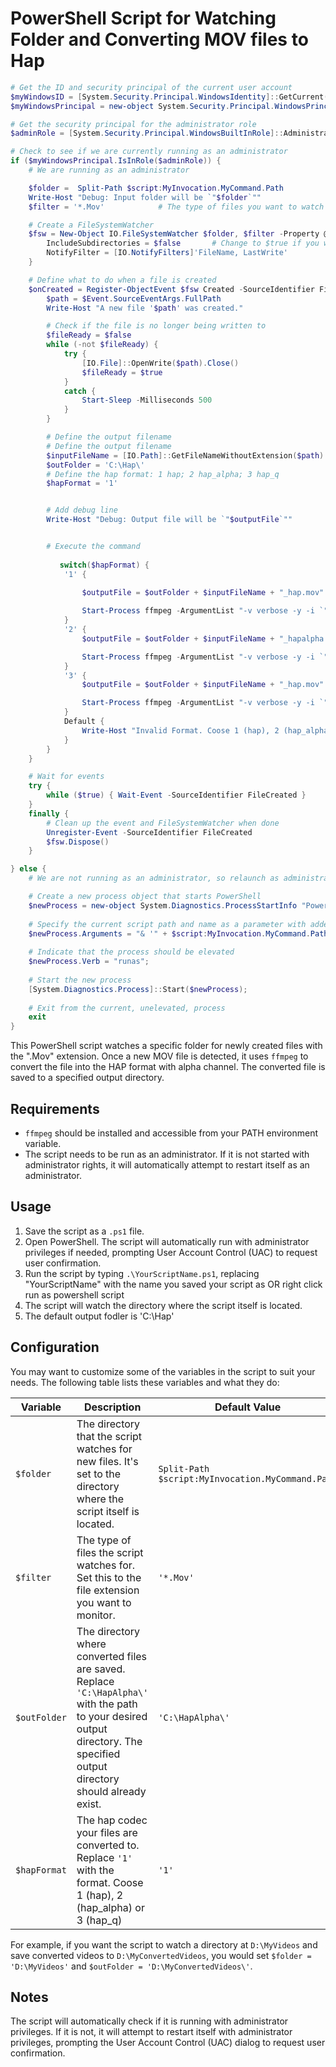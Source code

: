 
# PowerShell Script for Watching Folder and Converting MOV files to Hap
```Powershell
# Get the ID and security principal of the current user account
$myWindowsID = [System.Security.Principal.WindowsIdentity]::GetCurrent()
$myWindowsPrincipal = new-object System.Security.Principal.WindowsPrincipal($myWindowsID)

# Get the security principal for the administrator role
$adminRole = [System.Security.Principal.WindowsBuiltInRole]::Administrator

# Check to see if we are currently running as an administrator
if ($myWindowsPrincipal.IsInRole($adminRole)) {
    # We are running as an administrator

	$folder =  Split-Path $script:MyInvocation.MyCommand.Path
	Write-Host "Debug: Input folder will be `"$folder`""
	$filter = '*.Mov'            # The type of files you want to watch

    # Create a FileSystemWatcher
    $fsw = New-Object IO.FileSystemWatcher $folder, $filter -Property @{
        IncludeSubdirectories = $false       # Change to $true if you want to watch subdirectories too
        NotifyFilter = [IO.NotifyFilters]'FileName, LastWrite'
    }

    # Define what to do when a file is created
    $onCreated = Register-ObjectEvent $fsw Created -SourceIdentifier FileCreated -Action {
        $path = $Event.SourceEventArgs.FullPath
        Write-Host "A new file '$path' was created."

        # Check if the file is no longer being written to
        $fileReady = $false
        while (-not $fileReady) {
            try {
                [IO.File]::OpenWrite($path).Close()
                $fileReady = $true
            }
            catch {
                Start-Sleep -Milliseconds 500
            }
        }

        # Define the output filename
        # Define the output filename
		$inputFileName = [IO.Path]::GetFileNameWithoutExtension($path)
		$outFolder = 'C:\Hap\'
		# Define the hap format: 1 hap; 2 hap_alpha; 3 hap_q
		$hapFormat = '1'


		# Add debug line
		Write-Host "Debug: Output file will be `"$outputFile`""


		# Execute the command
		
		   switch($hapFormat) {
            '1' { 
				
				$outputFile = $outFolder + $inputFileName + "_hap.mov"

                Start-Process ffmpeg -ArgumentList "-v verbose -y -i `"$path`" -c:v hap `"$outputFile`"" -NoNewWindow -Wait
            }
            '2' {
				$outputFile = $outFolder + $inputFileName + "_hapalpha.mov"

                Start-Process ffmpeg -ArgumentList "-v verbose -y -i `"$path`" -c:v hap -format hap_alpha `"$outputFile`"" -NoNewWindow -Wait
            }
            '3' {
				$outputFile = $outFolder + $inputFileName + "_hap.mov"

                Start-Process ffmpeg -ArgumentList "-v verbose -y -i `"$path`" -c:v hap -format hap_q `"$outputFile`"" -NoNewWindow -Wait
            }
            Default {
                Write-Host "Invalid Format. Coose 1 (hap), 2 (hap_alpha) or 3 (hap_q)"
            }
        }
    }

    # Wait for events
    try {
        while ($true) { Wait-Event -SourceIdentifier FileCreated }
    }
    finally {
        # Clean up the event and FileSystemWatcher when done
        Unregister-Event -SourceIdentifier FileCreated
        $fsw.Dispose()
    }

} else {
    # We are not running as an administrator, so relaunch as administrator

    # Create a new process object that starts PowerShell
    $newProcess = new-object System.Diagnostics.ProcessStartInfo "PowerShell";
   
    # Specify the current script path and name as a parameter with added scope and support for scripts with spaces in it's path
    $newProcess.Arguments = "& '" + $script:MyInvocation.MyCommand.Path + "'"
   
    # Indicate that the process should be elevated
    $newProcess.Verb = "runas";
   
    # Start the new process
    [System.Diagnostics.Process]::Start($newProcess);
   
    # Exit from the current, unelevated, process
    exit
}

```

This PowerShell script watches a specific folder for newly created files with the ".Mov" extension. Once a new MOV file is detected, it uses `ffmpeg` to convert the file into the HAP format with alpha channel. The converted file is saved to a specified output directory.

## Requirements

- `ffmpeg` should be installed and accessible from your PATH environment variable.
- The script needs to be run as an administrator. If it is not started with administrator rights, it will automatically attempt to restart itself as an administrator.

## Usage

1. Save the script as a `.ps1` file.
2. Open PowerShell. The script will automatically run with administrator privileges if needed, prompting User Account Control (UAC) to request user confirmation.
3. Run the script by typing `.\YourScriptName.ps1`, replacing "YourScriptName" with the name you saved your script as OR right click run as powershell script
4. The script will watch the directory where the script itself is located.
5. The default output fodler is 'C:\Hap'

## Configuration

You may want to customize some of the variables in the script to suit your needs. The following table lists these variables and what they do:

| Variable | Description | Default Value |
| --- | --- | --- |
| `$folder` | The directory that the script watches for new files. It's set to the directory where the script itself is located. | `Split-Path $script:MyInvocation.MyCommand.Path` |
| `$filter` | The type of files the script watches for. Set this to the file extension you want to monitor. | `'*.Mov'` |
| `$outFolder` | The directory where converted files are saved. Replace `'C:\HapAlpha\'` with the path to your desired output directory. The specified output directory should already exist. | `'C:\HapAlpha\'` |
| `$hapFormat` | The hap codec your files are converted to. Replace `'1'` with the format. Coose 1 (hap), 2 (hap_alpha) or 3 (hap_q)| `'1'` |

For example, if you want the script to watch a directory at `D:\MyVideos` and save converted videos to `D:\MyConvertedVideos`, you would set `$folder = 'D:\MyVideos'` and `$outFolder = 'D:\MyConvertedVideos\'`.

## Notes

The script will automatically check if it is running with administrator privileges. If it is not, it will attempt to restart itself with administrator privileges, prompting the User Account Control (UAC) dialog to request user confirmation.
